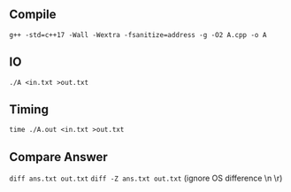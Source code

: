 ## Compile

`g++ -std=c++17 -Wall -Wextra -fsanitize=address -g -O2 A.cpp -o A`

## IO

`./A <in.txt >out.txt`

## Timing

`time ./A.out <in.txt >out.txt`

## Compare Answer

`diff ans.txt out.txt`
`diff -Z ans.txt out.txt` (ignore OS difference \n \r)
